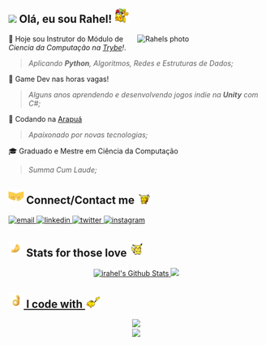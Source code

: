 <h2><img src="https://github.com/abdoachhoubi/abdoachhoubi/blob/main/gifs/Hi.gif" width="30"> Olá, eu sou Rahel! <img src="https://github.com/irahel/irahel/blob/main/gifs/gif-hello-pikachu.gif?raw=true" width="30"> </h2>

<div>
<img align="right" width="250" alt="Rahels photo" src="https://i.ibb.co/VNYQ2qF/rael-celeste.png"  />

💚 Hoje sou Instrutor do Módulo de *Ciencia da Computação na [Trybe](https://github.com/betrybe)!*.
> _Aplicando **Python**, Algoritmos, Redes e Estruturas de Dados;_

👾 Game Dev nas horas vagas!
> _Alguns anos aprendendo e desenvolvendo jogos indie na **Unity** com C#;_

🐝 Codando na [Arapuá]([https://github.com/betrybe](https://github.com/arapua))
> _Apaixonado por novas tecnologias;_

🎓 Graduado e Mestre em Ciência da Computação
> _Summa Cum Laude;_

<h2><img src="https://github.com/irahel/irahel/blob/main/gifs/gif-conect.gif?raw=true" width="30"> Connect/Contact me <img src="https://github.com/irahel/irahel/blob/main/gifs/gif-talk.gif?raw=true" width="30"> </h2>

<a href="mailto:rahelmartim@icloud.com" target="_blank">
<img src=https://img.shields.io/badge/Email-D14836?style=for-the-badge&logo=gmail&logoColor=white alt=email style="margin-bottom: 5px;" />
</a>
<a href="https://linkedin.com/in/rahel-und" target="_blank">
<img src=https://img.shields.io/badge/linkedin-%2300acee.svg?color=405DE6&style=for-the-badge&logo=linkedin&logoColor=white alt=linkedin style="margin-bottom: 5px;" />
</a>
<a href="https://twitter.com/_illuminatiSun" target="_blank">
<img src=https://img.shields.io/badge/twitter-%2300acee.svg?color=1DA1F2&style=for-the-badge&logo=twitter&logoColor=white alt=twitter style="margin-bottom: 5px;" />
</a>
<a href="https://instagram.com/rahel_und" target="_blank">
<img src=https://img.shields.io/badge/instagram-%ff5851db.svg?color=C13584&style=for-the-badge&logo=instagram&logoColor=white alt=instagram style="margin-bottom: 5px;" />
</a>
</div>

<h2><img src="https://github.com/irahel/irahel/blob/main/gifs/gif-muybueno.gif?raw=true" width="30"> Stats for those love <img src="https://github.com/irahel/irahel/blob/main/gifs/gif-parado.gif?raw=true" width="30"> </h2>


<div align="center">
  <a href="https://github.com/irahel">
  <img height="160em" src="https://github-readme-stats.vercel.app/api?username=irahel&include_all_commits=true&count_private=true&show_icons=true&line_height=20&title_color=8997cc&icon_color=f4d8d3&text_color=e9b09e&bg_color=513c3f" alt="irahel's Github Stats">
  <img height="160em" src="https://github-readme-stats.vercel.app/api/top-langs/?username=irahel&layout=compact&title_color=8997cc&text_color=e9b09e&bg_color=513c3f"/>
</div>

<!--
<div align="center">
  <img width="98%" src="https://tgs.fly.dev/irahel" />
</div>
-->

<h2><img src="https://github.com/irahel/irahel/blob/main/gifs/gif-ok.gif?raw=true" width="30"> I code with <img src="https://github.com/irahel/irahel/blob/main/gifs/gif-running1.gif?raw=true" width="30"> </h2>

<div align="center">
<img src="https://img.shields.io/badge/Python-14354C?style=for-the-badge&logo=python&logoColor=white" />
</div>

<div align="center">
  <img width="50%" src="https://i.ibb.co/HHVcFX7/Irahel-2.png" />
</div>

<!--
<div align="flex-end">
  <img src="https://forthebadge.com/images/badges/built-with-love.svg" />  
</div>

-->
